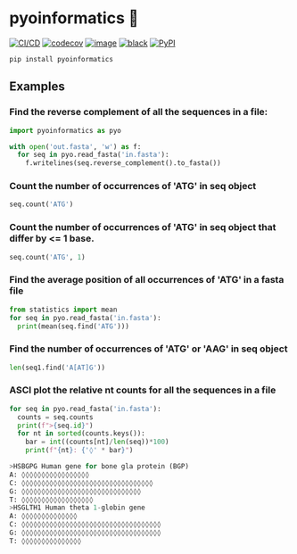 # pyoinformatics 🐍
[![CI/CD](https://github.com/Wytamma/pyoinformatics/workflows/CI/CD/badge.svg)](https://github.com/Wytamma/pyoinformatics/actions?query=workflow%3ACI%2FCD)
[![codecov](https://codecov.io/gh/Wytamma/pyoinformatics/branch/master/graph/badge.svg)](https://codecov.io/gh/Wytamma/pyoinformatics)
[![image](https://img.shields.io/github/license/wytamma/pyoinformatics.svg)](https://img.shields.io/github/license/wytamma/pyoinformatics)
[![black](https://img.shields.io/badge/code%20style-black-000000.svg)](https://img.shields.io/badge/code%20style-black-000000.svg)
[![PyPI](https://img.shields.io/pypi/v/pyoinformatics)](https://pypi.org/project/pyoinformatics/)


`pip install pyoinformatics`

## Examples 

### Find the reverse complement of all the sequences in a file:
```python
import pyoinformatics as pyo

with open('out.fasta', 'w') as f:
  for seq in pyo.read_fasta('in.fasta'):
    f.writelines(seq.reverse_complement().to_fasta())
```

### Count the number of occurrences of 'ATG' in seq object
```python
seq.count('ATG')
```

### Count the number of occurrences of 'ATG' in seq object that differ by <= 1 base.
```python
seq.count('ATG', 1)
```

### Find the average position of all occurrences of 'ATG' in a fasta file
```python
from statistics import mean
for seq in pyo.read_fasta('in.fasta'):
  print(mean(seq.find('ATG')))
```

### Find the number of occurrences of 'ATG' or 'AAG' in seq object
```python
len(seq1.find('A[AT]G'))
```

### ASCI plot the relative nt counts for all the sequences in a file
```python
for seq in pyo.read_fasta('in.fasta'):
  counts = seq.counts
  print(f">{seq.id}")
  for nt in sorted(counts.keys()):
    bar = int((counts[nt]/len(seq))*100)
    print(f"{nt}: {'◊' * bar}")

>HSBGPG Human gene for bone gla protein (BGP)
A: ◊◊◊◊◊◊◊◊◊◊◊◊◊◊◊◊◊
C: ◊◊◊◊◊◊◊◊◊◊◊◊◊◊◊◊◊◊◊◊◊◊◊◊◊◊◊◊◊◊◊◊◊
G: ◊◊◊◊◊◊◊◊◊◊◊◊◊◊◊◊◊◊◊◊◊◊◊◊◊◊◊◊◊◊
T: ◊◊◊◊◊◊◊◊◊◊◊◊◊◊◊◊◊◊
>HSGLTH1 Human theta 1-globin gene
A: ◊◊◊◊◊◊◊◊◊◊◊◊◊◊
C: ◊◊◊◊◊◊◊◊◊◊◊◊◊◊◊◊◊◊◊◊◊◊◊◊◊◊◊◊◊◊◊◊◊◊◊
G: ◊◊◊◊◊◊◊◊◊◊◊◊◊◊◊◊◊◊◊◊◊◊◊◊◊◊◊◊◊◊◊◊◊◊◊
T: ◊◊◊◊◊◊◊◊◊◊◊◊◊◊◊
```
